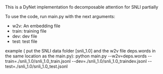 This is a DyNet implementation fo decomposable attention for SNLI partially 

To use the code, run main.py with the next arguments:
- w2v: An embedding file
- train: training file
- dev: dev file
- test: test file

example ( put the SNLI data folder [snli_1.0] and the w2v file deps.words in the same location as the main.py):
python main.py --w2v=deps.words --train=./snli_1.0/snli_1.0_train.jsonl --dev=./snli_1.0/snli_1.0_traindev.jsonl --test=./snli_1.0/snli_1.0_test.jsonl
